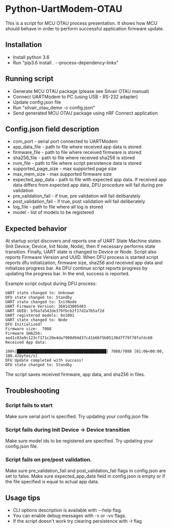# Python-UartModem-OTAU
This is a script for MCU OTAU process presentation. It shows how MCU should behave in order to perform successful application firmware update.

## Installation
 - Install python 3.6
 - Run "pip3.6 install . --process-dependency-links"

## Running script
 - Generate MCU OTAU package (please see Silvair OTAU manual)
 - Connect UARTModem to PC (using USB - RS-232 adapter)
 - Update config.json file
 - Run "silvair_otau_demo -c config.json"
 - Send generated MCU OTAU package using nRF Connect application

## Config.json field description
 - com_port             - serial port connected to UARTModem
 - app_data_file        - path to file where received app data is stored
 - firmware_file        - path to file where received firmware is stored
 - sha256_file          - path to file where received sha256 is stored
 - nvm_file             - path to file where script persistence data is stored
 - supported_page_size  - max supported page size
 - max_mem_size         - max supported firmware size
 - expected_app_data    - path to file with expected app data. If received app data differs from expected app data, DFU procedure will fail during pre validation
 - pre_validation_fail  - if true, pre validation will fail delibarately
 - post_validation_fail - if true, post validation will fail deliberately
 - log_file             - path to file where all log is stored
 - model                - list of models to be registered

## Expected behavior
At startup script discovers and reports one of UART State Machine states (Init Device, Device, Init Node, Node), then if necessary performs state transition. Finally, UART state is changed to Device or Node. Script also reports Firmware Version and UUID.
When DFU process is started script reports dfu initialization, firmware size, sha256 and received app data and initializes progress bar. As DFU continue script reports progress by updating the progress bar. In the end, success is reported.

Example script output during DFU process:
```
UART state changed to: Unknown
DFU state changed to: Standby
UART state changed to: InitNode
UART Firmware Version: 3601d3005403
UART UUID: bf6a7a542de379fbcb2f17d2a7b5af2d
UART registered models: 0x1001 
UART state changed to: Node
DFU Initialized!
Firmware size:  7088
Firmware SHA256:    aed1c83a9c123cf171c20e4da7900d94d37c41b66f5b05130d7f79f78fafdc60
Received App data:

100%|███████████████████████████████████████| 7088/7088 [01:06<00:00, 108.42bytes/s]
DFU Update completed with success!
DFU state changed to: Standby
```
The script saves received firmware, app data, and sha256 in files.

## Troubleshooting

### Script fails to start
Make sure serial port is specified. Try updating your config.json file.

### Script fails during Init Device -> Device transition
Make sure model ids to be registered are specified. Try updating your config.json file.

### Script fails on pre/post validation.
Make sure pre_validation_fail and post_validation_fail flags in config.json are set to false.
Make sure expected_app_data field in config.json is empty or if the file specified is equal to actual app data.

## Usage tips
 - CLI options description is available with --help flag.
 - You can enable debug messages with -v or -vv flags.
 - If the script doesn't work try clearing persistence with -t flag 
